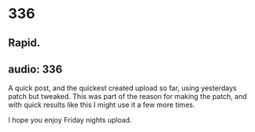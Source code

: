 # 336
## Rapid.
audio: 336
---

A quick post, and the quickest created upload so far, using yesterdays patch but tweaked. This was part of the reason for making the patch, and with quick results like this I might use it a few more times.

I hope you enjoy Friday nights upload.